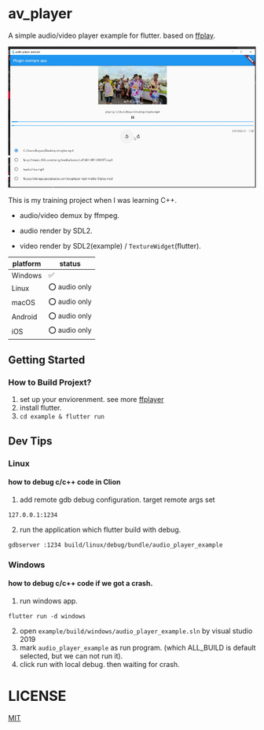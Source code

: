 # av_player

A simple audio/video player example for flutter. based on [ffplay](http://ffmpeg.org/).

![img](.preview/preview.png)

This is my training project when I was learning C++.

* audio/video demux by ffmpeg.

* audio render by SDL2.

* video render by SDL2(example) / `TextureWidget`(flutter).

| platform | status       |
| -------- | ------------ |
| Windows  | ✅            |
| Linux    | ⭕ audio only |
| macOS    | ⭕ audio only |
| Android  | ⭕ audio only |
| iOS      | ⭕ audio only |

## Getting Started

### How to Build Projext?

1. set up your enviorenment. see more [ffplayer](ffplayer/README.md)
2. install flutter.
3. `cd example & flutter run`

## Dev Tips

### Linux

#### how to debug c/c++ code in Clion

1. add remote gdb debug configuration. target remote args set

```
127.0.0.1:1234
```

2. run the application which flutter build with debug.

```shell
gdbserver :1234 build/linux/debug/bundle/audio_player_example
```

### Windows

#### how to debug c/c++ code if we got a crash.

1. run windows app.

```shell
flutter run -d windows
```

2. open `example/build/windows/audio_player_example.sln` by visual studio 2019
3. mark `audio_player_example` as run program. (which ALL_BUILD is default selected, but we can not run it).
4. click run with local debug. then waiting for crash.

# LICENSE

[MIT](LICENSE)
